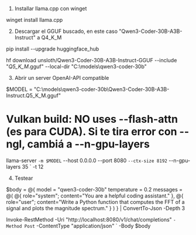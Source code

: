 1) Installar llama.cpp con winget

winget install llama.cpp

2) Descargar el GGUF buscado, en este caso "Qwen3-Coder-30B-A3B-Instruct" a Q4_K_M

pip install --upgrade huggingface_hub

hf download unsloth/Qwen3-Coder-30B-A3B-Instruct-GGUF --include "*Q5_K_M*.gguf" --local-dir "C:\models\qwen3-coder-30b"

3) Abrir un server OpenAI-API compatible

$MODEL = "C:\models\qwen3-coder-30b\Qwen3-Coder-30B-A3B-Instruct.Q5_K_M.gguf"

# Vulkan build: NO uses --flash-attn (es para CUDA). Si te tira error con --ngl, cambiá a --n-gpu-layers
llama-server `
  -m $MODEL `
  --host 0.0.0.0 --port 8080 `
  --ctx-size 8192 `
  --n-gpu-layers 35 `
  -t 12

4) Testear

$body = @{
  model = "qwen3-coder-30b"
  temperature = 0.2
  messages = @(
    @{ role="system"; content="You are a helpful coding assistant." },
    @{ role="user"; content="Write a Python function that computes the FFT of a signal and plots the magnitude spectrum." }
  )
} | ConvertTo-Json -Depth 3

Invoke-RestMethod -Uri "http://localhost:8080/v1/chat/completions" `
  -Method Post `
  -ContentType "application/json" `
  -Body $body
